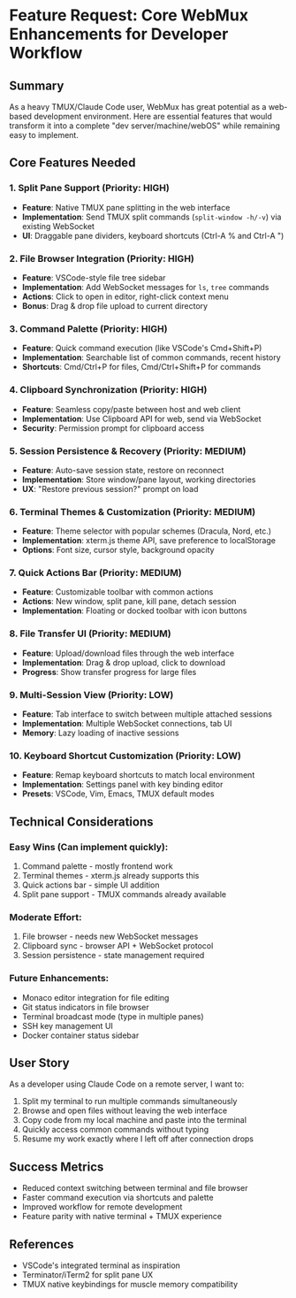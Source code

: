 # Feature Request: Core WebMux Enhancements for Developer Workflow

## Summary
As a heavy TMUX/Claude Code user, WebMux has great potential as a web-based development environment. Here are essential features that would transform it into a complete "dev server/machine/webOS" while remaining easy to implement.

## Core Features Needed

### 1. Split Pane Support (Priority: HIGH)
- **Feature**: Native TMUX pane splitting in the web interface
- **Implementation**: Send TMUX split commands (`split-window -h/-v`) via existing WebSocket
- **UI**: Draggable pane dividers, keyboard shortcuts (Ctrl-A % and Ctrl-A ")

### 2. File Browser Integration (Priority: HIGH)
- **Feature**: VSCode-style file tree sidebar
- **Implementation**: Add WebSocket messages for `ls`, `tree` commands
- **Actions**: Click to open in editor, right-click context menu
- **Bonus**: Drag & drop file upload to current directory

### 3. Command Palette (Priority: HIGH)
- **Feature**: Quick command execution (like VSCode's Cmd+Shift+P)
- **Implementation**: Searchable list of common commands, recent history
- **Shortcuts**: Cmd/Ctrl+P for files, Cmd/Ctrl+Shift+P for commands

### 4. Clipboard Synchronization (Priority: HIGH)
- **Feature**: Seamless copy/paste between host and web client
- **Implementation**: Use Clipboard API for web, send via WebSocket
- **Security**: Permission prompt for clipboard access

### 5. Session Persistence & Recovery (Priority: MEDIUM)
- **Feature**: Auto-save session state, restore on reconnect
- **Implementation**: Store window/pane layout, working directories
- **UX**: "Restore previous session?" prompt on load

### 6. Terminal Themes & Customization (Priority: MEDIUM)
- **Feature**: Theme selector with popular schemes (Dracula, Nord, etc.)
- **Implementation**: xterm.js theme API, save preference to localStorage
- **Options**: Font size, cursor style, background opacity

### 7. Quick Actions Bar (Priority: MEDIUM)
- **Feature**: Customizable toolbar with common actions
- **Actions**: New window, split pane, kill pane, detach session
- **Implementation**: Floating or docked toolbar with icon buttons

### 8. File Transfer UI (Priority: MEDIUM)
- **Feature**: Upload/download files through the web interface
- **Implementation**: Drag & drop upload, click to download
- **Progress**: Show transfer progress for large files

### 9. Multi-Session View (Priority: LOW)
- **Feature**: Tab interface to switch between multiple attached sessions
- **Implementation**: Multiple WebSocket connections, tab UI
- **Memory**: Lazy loading of inactive sessions

### 10. Keyboard Shortcut Customization (Priority: LOW)
- **Feature**: Remap keyboard shortcuts to match local environment
- **Implementation**: Settings panel with key binding editor
- **Presets**: VSCode, Vim, Emacs, TMUX default modes

## Technical Considerations

### Easy Wins (Can implement quickly):
1. Command palette - mostly frontend work
2. Terminal themes - xterm.js already supports this
3. Quick actions bar - simple UI addition
4. Split pane support - TMUX commands already available

### Moderate Effort:
1. File browser - needs new WebSocket messages
2. Clipboard sync - browser API + WebSocket protocol
3. Session persistence - state management required

### Future Enhancements:
- Monaco editor integration for file editing
- Git status indicators in file browser
- Terminal broadcast mode (type in multiple panes)
- SSH key management UI
- Docker container status sidebar

## User Story
As a developer using Claude Code on a remote server, I want to:
1. Split my terminal to run multiple commands simultaneously
2. Browse and open files without leaving the web interface
3. Copy code from my local machine and paste into the terminal
4. Quickly access common commands without typing
5. Resume my work exactly where I left off after connection drops

## Success Metrics
- Reduced context switching between terminal and file browser
- Faster command execution via shortcuts and palette
- Improved workflow for remote development
- Feature parity with native terminal + TMUX experience

## References
- VSCode's integrated terminal as inspiration
- Terminator/iTerm2 for split pane UX
- TMUX native keybindings for muscle memory compatibility